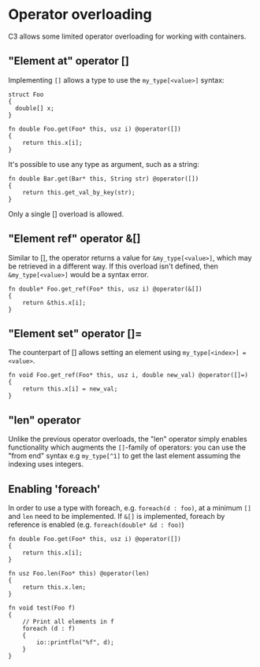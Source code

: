 # Operator overloading

C3 allows some limited operator overloading for working with containers.

## "Element at" operator []

Implementing `[]` allows a type to use the `my_type[<value>]` syntax:

    struct Foo
    {
      double[] x;
    }

    fn double Foo.get(Foo* this, usz i) @operator([])
    {
        return this.x[i];
    }

It's possible to use any type as argument, such as a string:

    fn double Bar.get(Bar* this, String str) @operator([])
    {
        return this.get_val_by_key(str);
    }

Only a single [] overload is allowed.

## "Element ref" operator &[]

Similar to [], the operator returns a value for `&my_type[<value>]`, which may
be retrieved in a different way. If this overload isn't defined, then `&my_type[<value>]` would
be a syntax error.

    fn double* Foo.get_ref(Foo* this, usz i) @operator(&[])
    {
        return &this.x[i];
    }

## "Element set" operator []=

The counterpart of [] allows setting an element using `my_type[<index>] = <value>`.

    fn void Foo.get_ref(Foo* this, usz i, double new_val) @operator([]=)
    {
        return this.x[i] = new_val;
    }

## "len" operator

Unlike the previous operator overloads, the "len" operator simply enables functionality
which augments the `[]`-family of operators: you can use the "from end" syntax e.g `my_type[^1]` 
to get the last element assuming the indexing uses integers.

## Enabling 'foreach'

In order to use a type with foreach, e.g. `foreach(d : foo)`, at a minimum `[]` and `len` need to
be implemented. If `&[]` is implemented, foreach by reference is enabled (e.g. `foreach(double* &d : foo)`)

    fn double Foo.get(Foo* this, usz i) @operator([])
    {
        return this.x[i];
    }

    fn usz Foo.len(Foo* this) @operator(len)
    {
        return this.x.len;
    }

    fn void test(Foo f)
    {
        // Print all elements in f
        foreach (d : f)
        {
            io::printfln("%f", d);
        }
    }